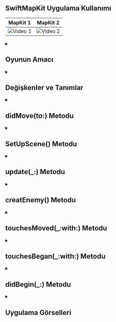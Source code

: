 ## SwiftMapKit Uygulama Kullanımı
| MapKit 1 | MapKit 2 |
|---------|---------|
| ![Video 1](https://github.com/user-attachments/assets/f911d816-a7bd-4ef2-9d07-ad4f3ae53332) | ![Video 2](https://github.com/user-attachments/assets/ff77a6cc-e31f-4b5f-b4cd-67d56485e4f3) |

 <details>
    <summary><h2>Oyunun Amacı</h2></summary>
    Proje Amacı
   Bu oyunun amacı, oyuncunun ekrandaki düşman nesnelerinden kaçınarak mümkün olan en yüksek puanı elde etmesidir. Oyuncu karakteri, ekranın alt kısmında hareket ederken düşmanlar ekrandan gelir. Düşmanlarla çarpışmamak için hızlı bir refleks ve dikkat gerekmektedir. Oyun, puan kazanmayı teşvik ederken, çarpışma durumunda oyuncunun kaybetmesine neden olur
  </details>  

  <details>
    <summary><h2>Değişkenler ve Tanımlar</h2></summary>
    starfiled: Arka planda yıldızları simüle eden bir emitter düğümü.
     player: Oyuncu karakterini temsil eden sprite düğümü.
     scoreLabel: Oyuncunun puanını gösteren etiket.
     possinleEnemies: Ekranda düşman olarak belirebilecek nesnelerin isimlerini içeren bir dizi.
     gameTimer: Düşmanların oluşturulması için kullanılan zamanlayıcı.
     isGamerOver: Oyun bitip bitmediğini kontrol eden bir boolean değişkeni.
    score: Oyuncunun puanını tutan bir değişken. didSet özelliği ile puan değiştiğinde etiketin güncellenmesini sağlar.
    
    ```
    import SpriteKit

    class GameScene: SKScene , SKPhysicsContactDelegate {
    var starfiled: SKEmitterNode!
    var player: SKSpriteNode!
    var scoreLabel : SKLabelNode!
    
    var possinleEnemies = ["ball","hammer","tv","konsol"]
    var gameTimer : Timer?
    var isGamerOver = false
    
    var score = 0 {
        didSet {
            scoreLabel.text = "Score: \(score)"
        }
    }



    ```
  </details> 

  <details>
    <summary><h2>didMove(to:) Metodu</h2></summary>
    Sahne görüntülendiğinde çağrılır. SetUpScene() metodunu çağırarak sahneyi kurar.

    
    ```
        override func didMove(to view: SKView) {
        SetUpScene()
    }


    ```
  </details> 

  <details>
    <summary><h2>SetUpScene() Metodu</h2></summary>
   Arka plan rengini siyah olarak ayarlar.
   Yıldızların bulunduğu bir emitter düğümü (starfiled) oluşturur ve sahneye ekler.
   Oyuncu karakterini (player) oluşturur ve sahneye ekler. Ayrıca fiziksel özellikler ekleyerek çarpışma testlerine uygun hale getirir.
    Puan etiketini (scoreLabel) oluşturur ve sahneye ekler.
    Puanı sıfırlar.
    Fizik dünyası için yerçekimini sıfırlar ve çarpışma denetleyicisini ayarlar.
    Düşman nesnelerini oluşturmak için bir zamanlayıcı başlatır
    
    ```
         func SetUpScene() {
        backgroundColor = .black
        starfiled = SKEmitterNode(fileNamed: "starfield")!
        starfiled.position = CGPoint(x: 1024, y: 384)
        starfiled.advanceSimulationTime(10)
        addChild(starfiled)
        starfiled.zPosition = -1
        
        self.player = SKSpriteNode(imageNamed: "player")
        player.position = CGPoint(x: 100, y: 384)
        player.physicsBody = SKPhysicsBody(texture: player.texture!, size: player.size)
        player.physicsBody?.contactTestBitMask = 1
        addChild(player)
        
        scoreLabel = SKLabelNode(fontNamed: "Chalkduster")
        scoreLabel.position = CGPoint(x: 100, y: 26)
        addChild(scoreLabel)
        
        score = 0
        
        physicsWorld.gravity = .zero
        physicsWorld.contactDelegate = self
        
        gameTimer = Timer.scheduledTimer(timeInterval: 0.35, target: self, selector: #selector(creatEnemy), userInfo: nil, repeats: true)
    }


    
    ```
  </details> 


  <details>
    <summary><h2>update(_:) Metodu</h2></summary>
    Her güncellemede (her frame'de) çağrılır.
    Ekrandan çıkan nesneleri (x konumu -300'den küçük olanlar) sahneden kaldırır.
    Oyun devam ediyorsa (oyun bitmemişse), puanı bir artırır.
    
    ```
        override func update(_ currentTime: TimeInterval) {
        for node in children {
            if node.position.x < -300 {
                node.removeFromParent()
            }
        }
        
        if !isGamerOver {
            score += 1
        }
    }


    ```
  </details> 

  <details>
    <summary><h2>creatEnemy() Metodu</h2></summary>
    Rastgele bir düşman seçer ve yeni bir sprite oluşturur.
    Düşmanın pozisyonunu ayarlar ve sahneye ekler.
    Düşman için fiziksel özellikler ekler; hız ve açısal hız gibi.
    
    ```
        @objc func creatEnemy() {
        guard let enemy = possinleEnemies.randomElement() else { return }
        
        let sprite = SKSpriteNode(imageNamed: enemy)
        sprite.position = CGPoint(x: 1200, y: Int.random(in: 50...736))
        addChild(sprite)
        sprite.physicsBody = SKPhysicsBody(texture: sprite.texture!, size: sprite.size)
        sprite.physicsBody?.categoryBitMask = 1
        sprite.physicsBody?.velocity = CGVector(dx: -500, dy: 0)
        sprite.physicsBody?.angularVelocity = 5
        sprite.physicsBody?.linearDamping = 0
        sprite.physicsBody?.angularDamping = 0
    }


    ```
  </details> 

  <details>
    <summary><h2>touchesMoved(_:with:) Metodu</h2></summary>
    Kullanıcı ekrana dokunduğunda oyuncunun pozisyonunu günceller.
    Oyuncunun ekranın üst veya alt sınırını aşmasını engeller.
    
    ```
           override func touchesMoved(_ touches: Set<UITouch>, with event: UIEvent?) {
        guard let touch = touches.first else { return }
        var location = touch.location(in: self)

        if location.y < 100 {
            location.y = 100
        } else if location.y > 668 {
            location.y = 668
        }

        player.position = location
    }



    ```
  </details> 

  <details>
    <summary><h2>touchesBegan(_:with:) Metodu</h2></summary>
    Kullanıcı ekrana dokunduğunda eğer oyun bitmişse yeni bir sahne başlatır. Böylece kullanıcı yeni bir oyun oynayabilir.
    
    ```
              override func touchesBegan(_ touches: Set<UITouch>, with event: UIEvent?) {
        if isGamerOver {
            let newScene = GameScene(size: self.size)
            newScene.scaleMode = .aspectFill
            self.view?.presentScene(newScene, transition: SKTransition.fade(withDuration: 1.0))
        }
    }




    ```
  </details> 

  <details>
    <summary><h2>didBegin(_:) Metodu</h2></summary>
    Fiziksel çarpışma gerçekleştiğinde çağrılır.
    Oyuncu konumunda bir patlama efekti oluşturur.
    Oyuncu sprite'ını sahneden kaldırır.
    Oyunun sona erdiğini belirtir ve "game over" ekranını ekrana ekler.
    
    ```
         func didBegin(_ contact: SKPhysicsContact) {
        let explosion = SKEmitterNode(fileNamed: "explosion")!
        explosion.position = player.position
        addChild(explosion)

        player.removeFromParent()

        isGamerOver = true
        if isGamerOver == true {
            let gameOver = SKSpriteNode(imageNamed: "gameovers")
            gameOver.position = CGPoint(x: 512, y: 384)
            gameOver.zPosition = 1
            gameOver.name = "game"
            addChild(gameOver)
        }
    }
    }




    ```
  </details> 

  


<details>
    <summary><h2>Uygulama Görselleri </h2></summary>
    
    
 <table style="width: 100%;">
    <tr>
        <td style="text-align: center; width: 16.67%;">
            <h4 style="font-size: 14px;">Oyun Basladiktan sonra</h4>
            <img src="https://github.com/user-attachments/assets/601ac5a4-279d-4c79-95c5-a404d4e87b69" style="width: 100%; height: auto;">
        </td>
        <td style="text-align: center; width: 16.67%;">
            <h4 style="font-size: 14px;">Player Oyunu Kaybederse</h4>
            <img src="https://github.com/user-attachments/assets/156144a1-28d4-48c1-9436-0b4134506e0b" style="width: 100%; height: auto;">
        </td>
    </tr>
</table>
  </details> 
